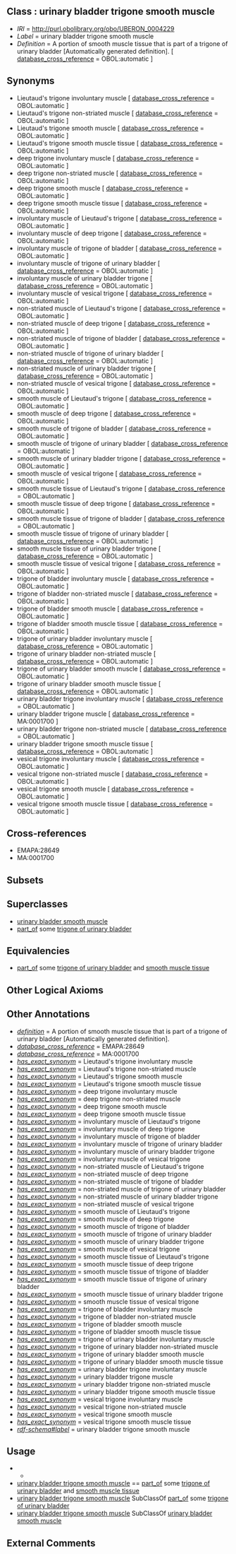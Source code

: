 
## Class : urinary bladder trigone smooth muscle

 * *IRI* = http://purl.obolibrary.org/obo/UBERON_0004229
 * *Label* = urinary bladder trigone smooth muscle
 * *Definition* = A portion of smooth muscle tissue that is part of a trigone of urinary bladder [Automatically generated definition]. [ [database_cross_reference](../../ef/oboInOwl#hasDbXref.md) = OBOL:automatic ]

## Synonyms

 * Lieutaud's trigone involuntary muscle [ [database_cross_reference](../../ef/oboInOwl#hasDbXref.md) = OBOL:automatic ]
 * Lieutaud's trigone non-striated muscle [ [database_cross_reference](../../ef/oboInOwl#hasDbXref.md) = OBOL:automatic ]
 * Lieutaud's trigone smooth muscle [ [database_cross_reference](../../ef/oboInOwl#hasDbXref.md) = OBOL:automatic ]
 * Lieutaud's trigone smooth muscle tissue [ [database_cross_reference](../../ef/oboInOwl#hasDbXref.md) = OBOL:automatic ]
 * deep trigone involuntary muscle [ [database_cross_reference](../../ef/oboInOwl#hasDbXref.md) = OBOL:automatic ]
 * deep trigone non-striated muscle [ [database_cross_reference](../../ef/oboInOwl#hasDbXref.md) = OBOL:automatic ]
 * deep trigone smooth muscle [ [database_cross_reference](../../ef/oboInOwl#hasDbXref.md) = OBOL:automatic ]
 * deep trigone smooth muscle tissue [ [database_cross_reference](../../ef/oboInOwl#hasDbXref.md) = OBOL:automatic ]
 * involuntary muscle of Lieutaud's trigone [ [database_cross_reference](../../ef/oboInOwl#hasDbXref.md) = OBOL:automatic ]
 * involuntary muscle of deep trigone [ [database_cross_reference](../../ef/oboInOwl#hasDbXref.md) = OBOL:automatic ]
 * involuntary muscle of trigone of bladder [ [database_cross_reference](../../ef/oboInOwl#hasDbXref.md) = OBOL:automatic ]
 * involuntary muscle of trigone of urinary bladder [ [database_cross_reference](../../ef/oboInOwl#hasDbXref.md) = OBOL:automatic ]
 * involuntary muscle of urinary bladder trigone [ [database_cross_reference](../../ef/oboInOwl#hasDbXref.md) = OBOL:automatic ]
 * involuntary muscle of vesical trigone [ [database_cross_reference](../../ef/oboInOwl#hasDbXref.md) = OBOL:automatic ]
 * non-striated muscle of Lieutaud's trigone [ [database_cross_reference](../../ef/oboInOwl#hasDbXref.md) = OBOL:automatic ]
 * non-striated muscle of deep trigone [ [database_cross_reference](../../ef/oboInOwl#hasDbXref.md) = OBOL:automatic ]
 * non-striated muscle of trigone of bladder [ [database_cross_reference](../../ef/oboInOwl#hasDbXref.md) = OBOL:automatic ]
 * non-striated muscle of trigone of urinary bladder [ [database_cross_reference](../../ef/oboInOwl#hasDbXref.md) = OBOL:automatic ]
 * non-striated muscle of urinary bladder trigone [ [database_cross_reference](../../ef/oboInOwl#hasDbXref.md) = OBOL:automatic ]
 * non-striated muscle of vesical trigone [ [database_cross_reference](../../ef/oboInOwl#hasDbXref.md) = OBOL:automatic ]
 * smooth muscle of Lieutaud's trigone [ [database_cross_reference](../../ef/oboInOwl#hasDbXref.md) = OBOL:automatic ]
 * smooth muscle of deep trigone [ [database_cross_reference](../../ef/oboInOwl#hasDbXref.md) = OBOL:automatic ]
 * smooth muscle of trigone of bladder [ [database_cross_reference](../../ef/oboInOwl#hasDbXref.md) = OBOL:automatic ]
 * smooth muscle of trigone of urinary bladder [ [database_cross_reference](../../ef/oboInOwl#hasDbXref.md) = OBOL:automatic ]
 * smooth muscle of urinary bladder trigone [ [database_cross_reference](../../ef/oboInOwl#hasDbXref.md) = OBOL:automatic ]
 * smooth muscle of vesical trigone [ [database_cross_reference](../../ef/oboInOwl#hasDbXref.md) = OBOL:automatic ]
 * smooth muscle tissue of Lieutaud's trigone [ [database_cross_reference](../../ef/oboInOwl#hasDbXref.md) = OBOL:automatic ]
 * smooth muscle tissue of deep trigone [ [database_cross_reference](../../ef/oboInOwl#hasDbXref.md) = OBOL:automatic ]
 * smooth muscle tissue of trigone of bladder [ [database_cross_reference](../../ef/oboInOwl#hasDbXref.md) = OBOL:automatic ]
 * smooth muscle tissue of trigone of urinary bladder [ [database_cross_reference](../../ef/oboInOwl#hasDbXref.md) = OBOL:automatic ]
 * smooth muscle tissue of urinary bladder trigone [ [database_cross_reference](../../ef/oboInOwl#hasDbXref.md) = OBOL:automatic ]
 * smooth muscle tissue of vesical trigone [ [database_cross_reference](../../ef/oboInOwl#hasDbXref.md) = OBOL:automatic ]
 * trigone of bladder involuntary muscle [ [database_cross_reference](../../ef/oboInOwl#hasDbXref.md) = OBOL:automatic ]
 * trigone of bladder non-striated muscle [ [database_cross_reference](../../ef/oboInOwl#hasDbXref.md) = OBOL:automatic ]
 * trigone of bladder smooth muscle [ [database_cross_reference](../../ef/oboInOwl#hasDbXref.md) = OBOL:automatic ]
 * trigone of bladder smooth muscle tissue [ [database_cross_reference](../../ef/oboInOwl#hasDbXref.md) = OBOL:automatic ]
 * trigone of urinary bladder involuntary muscle [ [database_cross_reference](../../ef/oboInOwl#hasDbXref.md) = OBOL:automatic ]
 * trigone of urinary bladder non-striated muscle [ [database_cross_reference](../../ef/oboInOwl#hasDbXref.md) = OBOL:automatic ]
 * trigone of urinary bladder smooth muscle [ [database_cross_reference](../../ef/oboInOwl#hasDbXref.md) = OBOL:automatic ]
 * trigone of urinary bladder smooth muscle tissue [ [database_cross_reference](../../ef/oboInOwl#hasDbXref.md) = OBOL:automatic ]
 * urinary bladder trigone involuntary muscle [ [database_cross_reference](../../ef/oboInOwl#hasDbXref.md) = OBOL:automatic ]
 * urinary bladder trigone muscle [ [database_cross_reference](../../ef/oboInOwl#hasDbXref.md) = MA:0001700 ]
 * urinary bladder trigone non-striated muscle [ [database_cross_reference](../../ef/oboInOwl#hasDbXref.md) = OBOL:automatic ]
 * urinary bladder trigone smooth muscle tissue [ [database_cross_reference](../../ef/oboInOwl#hasDbXref.md) = OBOL:automatic ]
 * vesical trigone involuntary muscle [ [database_cross_reference](../../ef/oboInOwl#hasDbXref.md) = OBOL:automatic ]
 * vesical trigone non-striated muscle [ [database_cross_reference](../../ef/oboInOwl#hasDbXref.md) = OBOL:automatic ]
 * vesical trigone smooth muscle [ [database_cross_reference](../../ef/oboInOwl#hasDbXref.md) = OBOL:automatic ]
 * vesical trigone smooth muscle tissue [ [database_cross_reference](../../ef/oboInOwl#hasDbXref.md) = OBOL:automatic ]

## Cross-references

 * EMAPA:28649
 * MA:0001700

## Subsets


## Superclasses

 * [urinary bladder smooth muscle](../../UBERON/28/UBERON_0004228.md)
 * [part_of](../../BFO/50/BFO_0000050.md) some [trigone of urinary bladder](../../UBERON/57/UBERON_0001257.md)

## Equivalencies

 * [part_of](../../BFO/50/BFO_0000050.md) some [trigone of urinary bladder](../../UBERON/57/UBERON_0001257.md) and [smooth muscle tissue](../../UBERON/35/UBERON_0001135.md)

## Other Logical Axioms


## Other Annotations

 * *[definition](../../IAO/15/IAO_0000115.md)* = A portion of smooth muscle tissue that is part of a trigone of urinary bladder [Automatically generated definition].
 * *[database_cross_reference](../../ef/oboInOwl#hasDbXref.md)* = EMAPA:28649
 * *[database_cross_reference](../../ef/oboInOwl#hasDbXref.md)* = MA:0001700
 * *[has_exact_synonym](../../ym/oboInOwl#hasExactSynonym.md)* = Lieutaud's trigone involuntary muscle
 * *[has_exact_synonym](../../ym/oboInOwl#hasExactSynonym.md)* = Lieutaud's trigone non-striated muscle
 * *[has_exact_synonym](../../ym/oboInOwl#hasExactSynonym.md)* = Lieutaud's trigone smooth muscle
 * *[has_exact_synonym](../../ym/oboInOwl#hasExactSynonym.md)* = Lieutaud's trigone smooth muscle tissue
 * *[has_exact_synonym](../../ym/oboInOwl#hasExactSynonym.md)* = deep trigone involuntary muscle
 * *[has_exact_synonym](../../ym/oboInOwl#hasExactSynonym.md)* = deep trigone non-striated muscle
 * *[has_exact_synonym](../../ym/oboInOwl#hasExactSynonym.md)* = deep trigone smooth muscle
 * *[has_exact_synonym](../../ym/oboInOwl#hasExactSynonym.md)* = deep trigone smooth muscle tissue
 * *[has_exact_synonym](../../ym/oboInOwl#hasExactSynonym.md)* = involuntary muscle of Lieutaud's trigone
 * *[has_exact_synonym](../../ym/oboInOwl#hasExactSynonym.md)* = involuntary muscle of deep trigone
 * *[has_exact_synonym](../../ym/oboInOwl#hasExactSynonym.md)* = involuntary muscle of trigone of bladder
 * *[has_exact_synonym](../../ym/oboInOwl#hasExactSynonym.md)* = involuntary muscle of trigone of urinary bladder
 * *[has_exact_synonym](../../ym/oboInOwl#hasExactSynonym.md)* = involuntary muscle of urinary bladder trigone
 * *[has_exact_synonym](../../ym/oboInOwl#hasExactSynonym.md)* = involuntary muscle of vesical trigone
 * *[has_exact_synonym](../../ym/oboInOwl#hasExactSynonym.md)* = non-striated muscle of Lieutaud's trigone
 * *[has_exact_synonym](../../ym/oboInOwl#hasExactSynonym.md)* = non-striated muscle of deep trigone
 * *[has_exact_synonym](../../ym/oboInOwl#hasExactSynonym.md)* = non-striated muscle of trigone of bladder
 * *[has_exact_synonym](../../ym/oboInOwl#hasExactSynonym.md)* = non-striated muscle of trigone of urinary bladder
 * *[has_exact_synonym](../../ym/oboInOwl#hasExactSynonym.md)* = non-striated muscle of urinary bladder trigone
 * *[has_exact_synonym](../../ym/oboInOwl#hasExactSynonym.md)* = non-striated muscle of vesical trigone
 * *[has_exact_synonym](../../ym/oboInOwl#hasExactSynonym.md)* = smooth muscle of Lieutaud's trigone
 * *[has_exact_synonym](../../ym/oboInOwl#hasExactSynonym.md)* = smooth muscle of deep trigone
 * *[has_exact_synonym](../../ym/oboInOwl#hasExactSynonym.md)* = smooth muscle of trigone of bladder
 * *[has_exact_synonym](../../ym/oboInOwl#hasExactSynonym.md)* = smooth muscle of trigone of urinary bladder
 * *[has_exact_synonym](../../ym/oboInOwl#hasExactSynonym.md)* = smooth muscle of urinary bladder trigone
 * *[has_exact_synonym](../../ym/oboInOwl#hasExactSynonym.md)* = smooth muscle of vesical trigone
 * *[has_exact_synonym](../../ym/oboInOwl#hasExactSynonym.md)* = smooth muscle tissue of Lieutaud's trigone
 * *[has_exact_synonym](../../ym/oboInOwl#hasExactSynonym.md)* = smooth muscle tissue of deep trigone
 * *[has_exact_synonym](../../ym/oboInOwl#hasExactSynonym.md)* = smooth muscle tissue of trigone of bladder
 * *[has_exact_synonym](../../ym/oboInOwl#hasExactSynonym.md)* = smooth muscle tissue of trigone of urinary bladder
 * *[has_exact_synonym](../../ym/oboInOwl#hasExactSynonym.md)* = smooth muscle tissue of urinary bladder trigone
 * *[has_exact_synonym](../../ym/oboInOwl#hasExactSynonym.md)* = smooth muscle tissue of vesical trigone
 * *[has_exact_synonym](../../ym/oboInOwl#hasExactSynonym.md)* = trigone of bladder involuntary muscle
 * *[has_exact_synonym](../../ym/oboInOwl#hasExactSynonym.md)* = trigone of bladder non-striated muscle
 * *[has_exact_synonym](../../ym/oboInOwl#hasExactSynonym.md)* = trigone of bladder smooth muscle
 * *[has_exact_synonym](../../ym/oboInOwl#hasExactSynonym.md)* = trigone of bladder smooth muscle tissue
 * *[has_exact_synonym](../../ym/oboInOwl#hasExactSynonym.md)* = trigone of urinary bladder involuntary muscle
 * *[has_exact_synonym](../../ym/oboInOwl#hasExactSynonym.md)* = trigone of urinary bladder non-striated muscle
 * *[has_exact_synonym](../../ym/oboInOwl#hasExactSynonym.md)* = trigone of urinary bladder smooth muscle
 * *[has_exact_synonym](../../ym/oboInOwl#hasExactSynonym.md)* = trigone of urinary bladder smooth muscle tissue
 * *[has_exact_synonym](../../ym/oboInOwl#hasExactSynonym.md)* = urinary bladder trigone involuntary muscle
 * *[has_exact_synonym](../../ym/oboInOwl#hasExactSynonym.md)* = urinary bladder trigone muscle
 * *[has_exact_synonym](../../ym/oboInOwl#hasExactSynonym.md)* = urinary bladder trigone non-striated muscle
 * *[has_exact_synonym](../../ym/oboInOwl#hasExactSynonym.md)* = urinary bladder trigone smooth muscle tissue
 * *[has_exact_synonym](../../ym/oboInOwl#hasExactSynonym.md)* = vesical trigone involuntary muscle
 * *[has_exact_synonym](../../ym/oboInOwl#hasExactSynonym.md)* = vesical trigone non-striated muscle
 * *[has_exact_synonym](../../ym/oboInOwl#hasExactSynonym.md)* = vesical trigone smooth muscle
 * *[has_exact_synonym](../../ym/oboInOwl#hasExactSynonym.md)* = vesical trigone smooth muscle tissue
 * *[rdf-schema#label](../../el/rdf-schema#label.md)* = urinary bladder trigone smooth muscle

## Usage

 * -
 * [urinary bladder trigone smooth muscle](../../UBERON/29/UBERON_0004229.md) == [part_of](../../BFO/50/BFO_0000050.md) some [trigone of urinary bladder](../../UBERON/57/UBERON_0001257.md) and [smooth muscle tissue](../../UBERON/35/UBERON_0001135.md)
 * [urinary bladder trigone smooth muscle](../../UBERON/29/UBERON_0004229.md) SubClassOf [part_of](../../BFO/50/BFO_0000050.md) some [trigone of urinary bladder](../../UBERON/57/UBERON_0001257.md)
 * [urinary bladder trigone smooth muscle](../../UBERON/29/UBERON_0004229.md) SubClassOf [urinary bladder smooth muscle](../../UBERON/28/UBERON_0004228.md)

## External Comments

